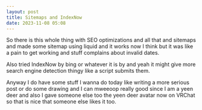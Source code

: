 ```yaml
---
layout: post
title: Sitemaps and IndexNow
date: 2023-11-08 05:08
---
```

So there is this whole thing with SEO optimizations and all that and sitemaps and made some sitemap using liquid and it works now I think but it was like a pain to get working and stuff complains about invalid dates.

Also tried IndexNow by bing or whatever it is by and yeah it might give more search engine detection thingy like a script submits them.

Anyway I do have some stuff I wanna do today like writing a more serious post or do some drawing and I can mweeoop really good since I am a yeen deer and also I gave someone else too the yeen deer avatar now on VRChat so that is nice that someone else likes it too.
